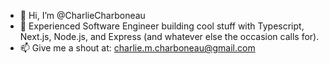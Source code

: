 - 👋 Hi, I’m @CharlieCharboneau
- 👀 Experienced Software Engineer building cool stuff with Typescript, Next.js, Node.js, and Express (and whatever else the occasion calls for).
- 📫 Give me a shout at: charlie.m.charboneau@gmail.com

<!---
CharlieCharboneau/CharlieCharboneau is a ✨ special ✨ repository because its `README.md` (this file) appears on your GitHub profile.
You can click the Preview link to take a look at your changes.
--->



